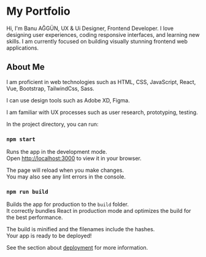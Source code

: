 # My Portfolio 

Hi, I'm Banu AĞGÜN, UX & Ui Designer, Frontend Developer. I love designing user experiences, coding responsive interfaces, and learning new skills. I am currently focused on building visually stunning frontend web applications.

## About Me

I am proficient in web technologies such as HTML, CSS, JavaScript, React, Vue, Bootstrap, TailwindCss, Sass.

I can use design tools such as Adobe XD, Figma.

I am familiar with UX processes such as user research, prototyping, testing. 

In the project directory, you can run:

### `npm start`

Runs the app in the development mode.\
Open [http://localhost:3000](http://localhost:3000) to view it in your browser.

The page will reload when you make changes.\
You may also see any lint errors in the console.


### `npm run build`

Builds the app for production to the `build` folder.\
It correctly bundles React in production mode and optimizes the build for the best performance.

The build is minified and the filenames include the hashes.\
Your app is ready to be deployed!

See the section about [deployment](https://facebook.github.io/create-react-app/docs/deployment) for more information.
